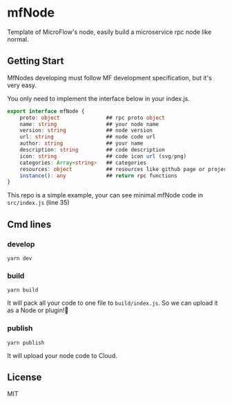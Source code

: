  # mfNode

Template of MicroFlow's node, easily build a microservice rpc node like normal.

## Getting Start

MfNodes developing must follow MF development specification, but it's very easy.

You only need to implement  the interface below in your index.js.

```typescript
export interface mfNode {
    proto: object				## rpc proto object
    name: string				## your node name
    version: string				## node version
    url: string					## node code url
    author: string				## your name
    description: string			## code description
    icon: string				## code icon url (svg/png)
    categories: Array<string>	## categories
    resources: object			## resources like github page or project website
    instance(): any				## return rpc functions
}
```

This repo is a simple example, your can see minimal mfNode code in `src/index.js` (line 35)

## Cmd lines

### develop

`yarn dev`

### build

`yarn build`

It will pack all your code to one file to `build/index.js`. So we can upload it as a Node or plugin!🥳

### publish

`yarn publish`

It will upload your node code to Cloud.

## License

MIT